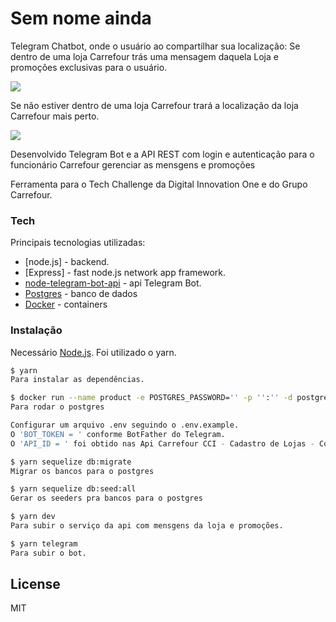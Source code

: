 

# Sem nome ainda

Telegram Chatbot, onde o usuário ao compartilhar sua localização:
Se dentro de uma loja Carrefour trás uma mensagem daquela Loja e promoções exclusivas para o usuário.

![](https://media.giphy.com/media/J5pz2cuqRiPQe1etRr/giphy.gif)


Se não estiver dentro de uma loja Carrefour trará a localização da loja Carrefour mais perto.

![](https://media.giphy.com/media/S7DiqHQGNI44h7zkwI/giphy.gif)



Desenvolvido Telegram Bot e a API REST com login e autenticação para o funcionário Carrefour gerenciar as mensgens e promoções

Ferramenta para o Tech Challenge da Digital Innovation One e do Grupo Carrefour. 

### Tech

Principais tecnologias utilizadas:

* [node.js] - backend.
* [Express] - fast node.js network app framework.
* [node-telegram-bot-api](https://www.npmjs.com/package/node-telegram-bot-api) -  api Telegram Bot.
* [Postgres](https://www.postgresql.org) - banco de dados
* [Docker](www.docker.com) - containers

### Instalação

Necessário [Node.js](https://nodejs.org/). Foi utilizado o yarn.
```sh
$ yarn
Para instalar as dependências.
```

```sh
$ docker run --name product -e POSTGRES_PASSWORD='' -p '':'' -d postgres
Para rodar o postgres
```

```sh
Configurar um arquivo .env seguindo o .env.example.
O 'BOT_TOKEN = ' conforme BotFather do Telegram.
O 'API_ID = ' foi obtido nas Api Carrefour CCI - Cadastro de Lojas - Complemento.
```

```sh
$ yarn sequelize db:migrate 
Migrar os bancos para o postgres
```

```sh
$ yarn sequelize db:seed:all  
Gerar os seeders pra bancos para o postgres
```

```sh
$ yarn dev
Para subir o serviço da api com mensgens da loja e promoções.
```

```sh
$ yarn telegram
Para subir o bot.
```

License
----

MIT


